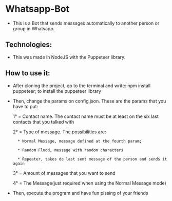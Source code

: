 # Whatsapp-Bot

- This is a Bot that sends messages automatically to another person or group in Whatsapp.

## Technologies:
- This was made in NodeJS with the Puppeteer library.

## How to use it:
- After cloning the project, go to the terminal and write: npm install puppeteer; to install the puppeteer library

- Then, change the params on config.json. These are the params that you have to put: 

    1° = Contact name. The contact name must be at least on the six last contacts that you talked with

    2° = Type of message. The possibilities are:

        * Normal Message, message defined at the fourth param;

        * Random Flood, message with random characters

        * Repeater, takes de last sent message of the person and sends it again 

    3° = Amount of messages that you want to send

    4° = The Message(just required when using the Normal Message mode)

- Then, execute the program and have fun pissing of your friends 
